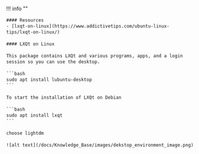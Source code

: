 !!! info ""

    #### Resources
    - [lxqt-on-linux](https://www.addictivetips.com/ubuntu-linux-tips/lxqt-on-linux/)

    #### LXQt on Linux

    This package contains LXQt and various programs, apps, and a login session so you can use the desktop.

    ```bash
    sudo apt install lubuntu-desktop
    ```

    To start the installation of LXQt on Debian

    ```bash
    sudo apt install lxqt
    ```

    choose lightdm

    ![alt text](/docs/Knowledge_Base/images/dekstop_environment_image.png)
